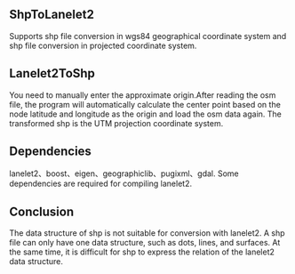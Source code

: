 ## ShpToLanelet2
Supports shp file conversion in wgs84 geographical coordinate system and shp file conversion in projected coordinate system.
## Lanelet2ToShp
You need to manually enter the approximate origin.After reading the osm file, the program will automatically calculate the center point based on the node latitude and longitude as the origin and load the osm data again.
The transformed shp is the UTM projection coordinate system.
## Dependencies
lanelet2、boost、eigen、geographiclib、pugixml、gdal.
Some dependencies are required for compiling lanelet2.
## Conclusion
The data structure of shp is not suitable for conversion with lanelet2. A shp file can only have one data structure, such as dots, lines, and surfaces. At the same time, it is difficult for shp to express the relation of the lanelet2 data structure.

